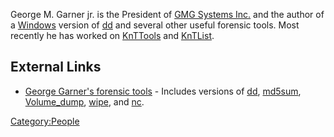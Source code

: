 George M. Garner jr. is the President of [GMG Systems
Inc.](GMG_Systems_Inc. "wikilink") and the author of a
[Windows](Windows "wikilink") version of [dd](dd "wikilink") and several
other useful forensic tools. Most recently he has worked on
[KnTTools](KnTTools "wikilink") and [KnTList](KnTList "wikilink").

## External Links

- [George Garner's forensic
  tools](http://users.erols.com/gmgarner/forensics/) - Includes versions
  of [dd](dd "wikilink"), [md5sum](md5sum "wikilink"),
  [Volume_dump](Volume_dump "wikilink"), [wipe](wipe "wikilink"), and
  [nc](Netcat "wikilink").

[Category:People](Category:People "wikilink")